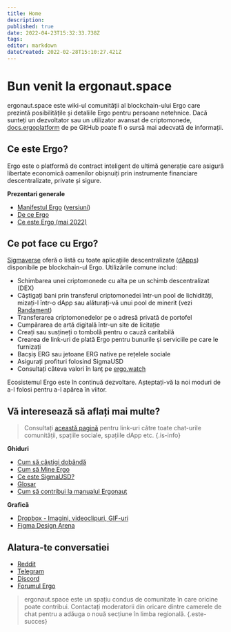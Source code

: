 ```yaml
---
title: Home
description: 
published: true
date: 2022-04-23T15:32:33.738Z
tags: 
editor: markdown
dateCreated: 2022-02-28T15:10:27.421Z
---
```


# Bun venit la ergonaut.space
ergonaut.space este wiki-ul comunității al blockchain-ului Ergo care prezintă posibilitățile și detaliile Ergo pentru persoane netehnice. Dacă sunteți un dezvoltator sau un utilizator avansat de criptomonede, [docs.ergoplatform](http://docs.ergoplatform.org/) de pe GitHub poate fi o sursă mai adecvată de informații.

## Ce este Ergo?

Ergo este o platformă de contract inteligent de ultimă generație care asigură libertate economică oamenilor obișnuiți prin instrumente financiare descentralizate, private și sigure.

**Prezentari generale**

- [Manifestul Ergo](https://ergoplatform.org/en/blog/2021-04-26-the-ergo-manifesto/) ([versiuni](Ergo/manifest))
- [De ce Ergo](https://cafebedouin.org/2021/12/09/why-ergo/)
- [Ce este Ergo (mai 2022)](https://www.youtube.com/watch?v=LyyD-clUvyI&t=941s)


## Ce pot face cu Ergo?
[Sigmaverse](https://sigmaverse.io/) oferă o listă cu toate aplicațiile descentralizate ([dApps](https://ergonaut.space/en/Glossary/dApps)) disponibile pe blockchain-ul Ergo. Utilizările comune includ:

- Schimbarea unei criptomonede cu alta pe un schimb descentralizat (DEX)
- Câștigați bani prin transferul criptomonedei într-un pool de lichidități, mizați-l într-o dApp sau alăturați-vă unui pool de minerit (vezi [Randament](/en/Guides/yield))
- Transferarea criptomonedelor pe o adresă privată de portofel
- Cumpărarea de artă digitală într-un site de licitație
- Creați sau susțineți o tombolă pentru o cauză caritabilă
- Crearea de link-uri de plată Ergo pentru bunurile și serviciile pe care le furnizați
- Bacșiș ERG sau jetoane ERG native pe rețelele sociale
- Asigurați profituri folosind SigmaUSD
- Consultați câteva valori în lanț pe [ergo.watch](https://ergo.watch/metrics)

Ecosistemul Ergo este în continuă dezvoltare. Așteptați-vă la noi moduri de a-l folosi pentru a-l apărea în viitor.



## Vă interesează să aflați mai multe?

> Consultați [această pagină](https://linktr.ee/ergoplatform) pentru link-uri către toate chat-urile comunității, spațiile sociale, spațiile dApp etc.
{.is-info}



**Ghiduri**
- [Cum să câștigi dobândă](https://ergonaut.space/en/Guides/yield)
- [Cum să Mine Ergo](https://ergonaut.space/en/Guides/Mining)
- [Ce este SigmaUSD?](https://ergonaut.space/en/dApps/SigmaUSD/Overview)
- [Glosar](https://ergonaut.space/en/Glosar)
- [Cum să contribui la manualul Ergonaut](https://ergonaut.space/en/Guides/Ergonaut-Handbook/Editor's-Guide)

**Grafică**
- [Dropbox - Imagini, videoclipuri, GIF-uri](https://www.dropbox.com/sh/jionpgnj89eod2f/AAC5S1vnOwO3gm2vRYOmDBQ-a?dl=0)
- [Figma Design Arena](https://www.figma.com/file/pd92vgB3xNFThaacIKodYs/ERGO?node-id=538%3A987)

## Alatura-te conversatiei

- [Reddit](https://www.reddit.com/r/ergonauts)
- [Telegram](https://t.me/ergoplatform)
- [Discord](https://discordapp.com/invite/gYrVrjS)
- [Forumul Ergo](https://www.ergoforum.org/)

> ergonaut.space este un spațiu condus de comunitate în care oricine poate contribui. Contactați moderatorii din oricare dintre camerele de chat pentru a adăuga o nouă secțiune în limba regională.
{.este-succes}
